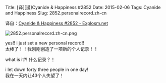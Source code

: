 Title: [译][漫]Cyanide & Happiness #2852
Date: 2015-02-06
Tags: Cyanide and Happiness
Slug: 2852.personalrecord.zh-cn

译自：[Cyanide & Happiness #2852 - Explosm.net](http://explosm.net/comics/2852/)


![2852.personalrecord.zh-cn.png](/static/images/comics/2852.personalrecord.zh-cn.png)




yes!! i just set a new personal record!!        
太棒了！！我刚刚创造了一项新的个人记录！！


what is it?!
什么记录？！


i let down forty three people in one day!       
我在一天内让43个人失望了！

